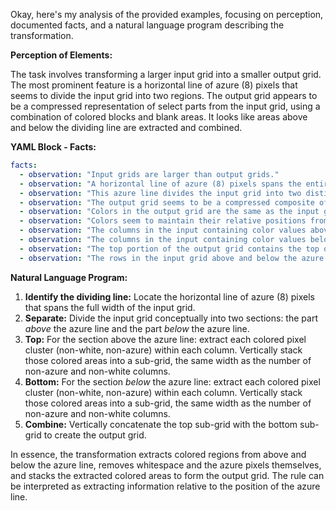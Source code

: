 Okay, here's my analysis of the provided examples, focusing on perception, documented facts, and a natural language program describing the transformation.

**Perception of Elements:**

The task involves transforming a larger input grid into a smaller output grid. The most prominent feature is a horizontal line of azure (8) pixels that seems to divide the input grid into two regions. The output grid appears to be a compressed representation of select parts from the input grid, using a combination of colored blocks and blank areas. It looks like areas above and below the dividing line are extracted and combined.

**YAML Block - Facts:**


```yaml
facts:
  - observation: "Input grids are larger than output grids."
  - observation: "A horizontal line of azure (8) pixels spans the entire width of each input grid."
  - observation: "This azure line divides the input grid into two distinct regions: above and below."
  - observation: "The output grid seems to be a compressed composite of specific regions from the input."
  - observation: "Colors in the output grid are the same as the input grid."
  - observation: "Colors seem to maintain their relative positions from the input, but whitespace is changed and some color blocks are ignored"
  - observation: "The columns in the input containing color values above the azure line are compressed, ignoring the azure and white cells and taking the color values and repeating them, if multiples"
  - observation: "The columns in the input containing color values below the azure line are compressed, ignoring the azure and white cells and taking the color values and repeating them, if multiples"
  - observation: "The top portion of the output grid contains the top of the input grid and the lower portion of the output grid is the bottom of the input grid"
  - observation: "The rows in the input grid above and below the azure line correspond in number to the rows in the output grid."

```


**Natural Language Program:**

1.  **Identify the dividing line:** Locate the horizontal line of azure (8) pixels that spans the full width of the input grid.
2.  **Separate:** Divide the input grid conceptually into two sections: the part *above* the azure line and the part *below* the azure line.
3. **Top:** For the section above the azure line: extract each colored pixel cluster (non-white, non-azure) within each column. Vertically stack those colored areas into a sub-grid, the same width as the number of non-azure and non-white columns.
4. **Bottom:** For the section *below* the azure line: extract each colored pixel cluster (non-white, non-azure) within each column. Vertically stack those colored areas into a sub-grid, the same width as the number of non-azure and non-white columns.
5.  **Combine:** Vertically concatenate the top sub-grid with the bottom sub-grid to create the output grid.

In essence, the transformation extracts colored regions from above and below the azure line, removes whitespace and the azure pixels themselves, and stacks the extracted colored areas to form the output grid. The rule can be interpreted as extracting information relative to the position of the azure line.
